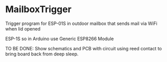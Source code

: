 # MailboxTrigger
Trigger program for ESP-01S in outdoor mailbox that sends mail via WiFi when lid opened

ESP-1S so in Arduino use Generic ESP8266 Module

TO BE DONE:
Show schematics and PCB with circuit using reed contact to bring board back from deep sleep. 
